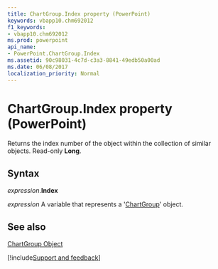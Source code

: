 ```yaml
---
title: ChartGroup.Index property (PowerPoint)
keywords: vbapp10.chm692012
f1_keywords:
- vbapp10.chm692012
ms.prod: powerpoint
api_name:
- PowerPoint.ChartGroup.Index
ms.assetid: 90c98031-4c7d-c3a3-8841-49edb50a00ad
ms.date: 06/08/2017
localization_priority: Normal
---
```



# ChartGroup.Index property (PowerPoint)

Returns the index number of the object within the collection of similar objects. Read-only  **Long**.


## Syntax

_expression_.**Index**

_expression_ A variable that represents a '[ChartGroup](PowerPoint.ChartGroup.md)' object.


## See also


[ChartGroup Object](PowerPoint.ChartGroup.md)

[!include[Support and feedback](~/includes/feedback-boilerplate.md)]